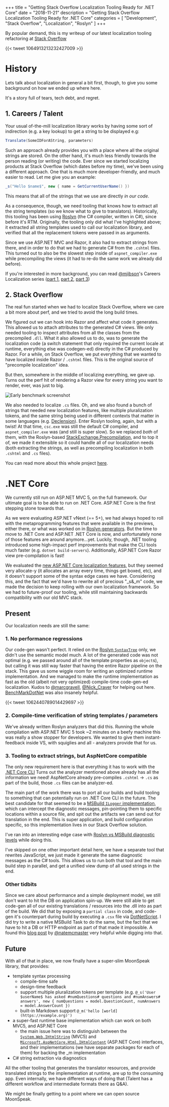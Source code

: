+++
title = "Getting Stack Overflow Localization Tooling Ready for .NET Core"
date = "2018-11-21"
description = "Getting Stack Overflow Localization Tooling Ready for .NET Core"
categories = [ "Development", "Stack Overflow", "Localization", "Roslyn" ]
+++

By popular demand, this is my writeup of our latest localization tooling refactoring at [Stack Overflow](https://stackoverflow.com)

{{< tweet 1064913213232427009 >}}

<!--more-->

# History

Lets talk about localization in general a bit first, though, to give you some background on how we ended up where here.

It's a story full of tears, tech debt, and regret.

## 1. Careers / Talent

Your usual of-the-mill localization library works by having some sort of indirection (e.g. a key lookup) to get a string to be displayed e.g:

```csharp
Translate(SomeIDForAString, parameters)
```

Such an approach already provides you with a place where all the original strings are stored.
On the other hand, it's much less friendly towards the person reading (or writing) the code.
Ever since we started localizing products at Stack Overflow (which dates before my time), we've been using a different approach.
One that is much more developer-friendly, and much easier to read.
Let me give you an example:

```csharp
_s("Hello $name$", new { name = GetCurrentUserName() })
```

This means that all of the strings that we use are directly _in our code_.

As a consequence, though, we need tooling that knows how to extract all the string templates (so we know what to give to translators).
Historically, this tooling has been using [Roslyn](https://github.com/dotnet/roslyn) (the C# compiler, written in C#), since before it's RTM.
Originally, the tooling only did what I've highlighted above;
it extracted all string templates used to call our localization library, and verified that all the replacement tokens were passed in as arguments.

Since we use ASP.NET MVC and Razor, it also had to extract strings from there, and in order to do that we had to generate C# from the `.cshtml` files.
This turned out to also be the slowest step inside of `aspnet_compiler.exe` while precompiling the views (it had to re-do the same work we already did before).

If you're interested in more background, you can read [@mjibson](https://twitter.com/mjibson)'s Careers Localization series ([part 1](https://mattjibson.com/careers-localization/), [part 2](https://mattjibson.com/careers-api/), [part 3](https://mattjibson.com/careers-extraction/))

## 2. Stack Overflow

The real fun started when we had to localize Stack Overflow, where we care a bit more about perf, and we tried to avoid the long build times.

We figured out we can hook into Razor and affect what code it generates.
This allowed us to attach attributes to the generated C# views.
We only needed tooling to inspect attributes from all the classes from the precompiled `.dll`.
What it also allowed us to do, was to generate the localization code (a switch statement that only required the current locale at runtime, everything else was codegen-ed) directly in the C# produced by Razor.
For a while, on Stack Overflow, we put everything that we wanted to have localized inside Razor / `.cshtml` files.
This is the original source of "precompile localization" idea.

But then, somewhere in the middle of localizing everything, we gave up.
Turns out the perf hit of rendering a Razor view for every string you want to render, ever, was just to big.

![Early benchmark screenshot](https://i.stack.imgur.com/GBKKS.png)

We also needed to localize `.cs` files.
Oh, and we also found a bunch of strings that needed new localization features, like multiple pluralization tokens, and the same string being used in different contexts that matter in some languages (e.g. [Declension](https://en.wikipedia.org/wiki/Declension)).
Enter Roslyn tooling, again, but with a twist!
At that time, `csc.exe` was still the default C# compiler, and `aspnet_compiler.exe` was (and still is super slow).
So we replaced _both_ of them, with the Roslyn-based [StackExchange.Precompilation](https://github.com/StackExchange/StackExchange.Precompilation), and to top it of, we made it extensible so it could handle all of our localization needs (both extracting the strings, as well as precompiling localization in both `.cshtml` and `.cs` files).

You can read more about this whole project [here](https://stackoverflow.blog/2015/07/23/announcing-stackexchange-precompilation/).

# .NET Core

We currently still run on ASP.NET MVC 5, on the full framework. Our ultimate goal is to be able to run on .NET Core. ASP.NET Core is the first stepping stone towards that.

As we were evaluating ASP.NET vNext (== 5+), we had always hoped to roll with the metaprogramming features that were available in the previews, either there, or what was worked on in [Roslyn generators](https://github.com/dotnet/roslyn/blob/master/docs/features/generators.md).
But the time to move to .NET Core and ASP.NET .NET Core is now, and unfortunately none of those features are around anymore...yet.
Luckily, though, .NET tooling introduced some high-impact perf improvements that make the CLI tools much faster (e.g. `dotnet build-servers`).
Additionally, ASP.NET Core Razor view pre-compilation is fast!

We evaluated the [new ASP.NET Core localization features](https://docs.microsoft.com/en-us/aspnet/core/fundamentals/localization?view=aspnetcore-2.1&viewFallbackFrom=asp%E2%80%8C%E2%80%8Bnetcore-2.1), but they seemed very allocate-y (it allocates an array every time, things get boxed, etc), and it doesn't support some of the syntax edge cases we have.
Considering this, and the fact that we'd have to rewrite all of precious "_s&_m" code, we made the decision to keep rolling with our own localization framework.
So we had to future-proof our tooling, while still maintaining backwards compatibility with our old MVC stack.

## Present

Our localization needs are still the same:

### 1. No performance regressions
Our code-gen wasn't perfect.
It relied on the [Roslyn `SyntaxTree`](https://github.com/dotnet/roslyn/wiki/Getting-Started-C%23-Syntax-Analysis) only, we didn't use the semantic model much.
A lot of the generated code was not optimal (e.g. we passed around all of the template properties as `object`s), but calling it was still way faster that having the entire Razor pipeline on the stack.
This gave us some wiggle room for writing an optimized runtime implementation.
And we managed to make the runtime implementation as fast as the old (albeit not very optimized) compile-time code-gen-ed localization.
Kudos to [@marcgravell](https://twitter.com/marcgravell), [@Nick_Craver](https://twitter.com/Nick_Craver) for helping out here. [BenchMarkDotNet](https://github.com/dotnet/BenchmarkDotNet) was also insanely helpful.

{{< tweet 1062440789014429697 >}}

### 2. Compile-time verification of string templates / parameters

We've already written Roslyn analyzers that did this.
Running the whole compilation with ASP.NET MVC 5 took ~2 minutes on a beefy machine this was really a show stopper for developers. We wanted to give them instant-feedback inside VS, with squiglies and all - analyzers provide that for us.

### 3. Tooling to extract strings, but AspNetCore compatible

The only new requirement here is that everything it has to work with the [.NET Core CLI](https://github.com/dotnet/cli/)
Turns out the analyzer mentioned above already has all the information we need!
AspNetCore already pre-compiles `.cshtml` -> `.cs` as part of the build, those `.cs` files can be analyzer-ed.

The main part of the work there was to port all our builds and build tooling to something that can potentially run on .NET Core CLI in the future.
The best candidate for that seemed to be a [MSBuild `ILogger` implementation](https://docs.microsoft.com/en-us/visualstudio/msbuild/build-loggers?view=vs-2017), which can intercept the diagnostic messages, pin-pointing them to specific locations within a source file, and spit out the artifacts we can send out for translation in the end.
This is super application, and build configuration specific, so this implementation lives in our Stack Overflow solution.

I've ran into an interesting edge case with [Roslyn vs MSBuild diagnostic levels](https://github.com/dotnet/roslyn/issues/30637) while doing this.

I've skipped on one other important detail here, we have a separate tool that rewrites JavaScript, we just made it generate the same diagnostic messages as the C# tools.
This allows us to run both that tool and the main build step in parallel, and get a unified view dump of all used strings in the end.

### Other tidbits
Since we care about performance and a simple deployment model, we still don't want to hit the DB on application spin-up.
We were still able to get code-gen all of our existing translations / resources into the .dll into as part of the build.
We did that by exposing a `partial class` in code, and code-gen it's counterpart during build by executing a `.csx` file via [DotNetScript](https://github.com/filipw/dotnet-script).
I did try to write a native MSBuild Task to do the same, but the fact that we have to hit a DB or HTTP endpoint as part of that made it impossible.
A found this [blog post](https://natemcmaster.com/blog/2017/11/11/msbuild-task-with-dependencies/) by [@natemcmaster](https://twitter.com/natemcmaster) very helpful while digging into that.

## Future

With all of that in place, we now finally have a super-slim MoonSpeak library, that provides:

- template syntax processing
    - compile-time safe
    - design-time feedback
    - support multiple pluralization tokens per template (e.g. 
      `@_s('User $userName$ has asked #numQuestions# questions and #numAnswers# answers', new { numQuestions = model.QuestionCount, numAnswers = model.AnswerCount })`
    - built-in Markdown support
      `@_m('hello [world](https://example.org)')`
- a super-fast runtime base implementation which can work on both MVC5, and ASP.NET Core
    - the main issue here was to distinguish between the [`System.Web.IHtmlString`](https://docs.microsoft.com/en-us/dotnet/api/system.web.ihtmlstring) (MVC5) and [`Microsoft.AspNetCore.Html.IHtmlContent`](https://docs.microsoft.com/en-us/dotnet/api/microsoft.aspnetcore.html.ihtmlcontent) (ASP.NET Core) interfaces, and their implementations (we have separate packages for each of them) for backing the _m implementation
- C# string extraction via diagnostics

All the other tooling that generates the translator resources, and provide translated strings to the implementation at runtime, are up to the consuming app.
Even internally, we have different ways of doing that (Talent has a different workflow and intermediate formats there as Q&A).

We might be finally getting to a point where we can open source MoonSpeak.
